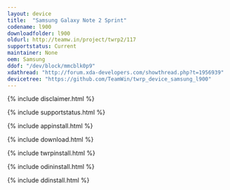 ```yaml
---
layout: device
title:  "Samsung Galaxy Note 2 Sprint"
codename: l900
downloadfolder: l900
oldurl: http://teamw.in/project/twrp2/117
supportstatus: Current
maintainer: None
oem: Samsung
ddof: "/dev/block/mmcblk0p9"
xdathread: "http://forum.xda-developers.com/showthread.php?t=1956939"
devicetree: "https://github.com/TeamWin/twrp_device_samsung_l900"
---
```


{% include disclaimer.html %}

{% include supportstatus.html %}

{% include appinstall.html %}

{% include download.html %}

{% include twrpinstall.html %}

{% include odininstall.html %}

{% include ddinstall.html %}
